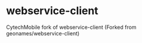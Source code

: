 # webservice-client
CytechMobile fork of webservice-client (Forked from geonames/webservice-client)
